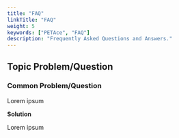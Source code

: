 ```yaml
---
title: "FAQ"
linkTitle: "FAQ"
weight: 5
keywords: ["PETAce", "FAQ"]
description: "Frequently Asked Questions and Answers."
---
```


## Topic Problem/Question

### Common Problem/Question

Lorem ipsum

**Solution**

Lorem ipsum
